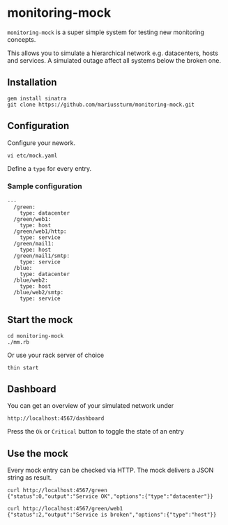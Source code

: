 # monitoring-mock

`monitoring-mock` is a super simple system for testing new monitoring concepts.

This allows you to simulate a hierarchical network e.g. datacenters, hosts and services.
A simulated outage affect all systems below the broken one.

## Installation

    gem install sinatra
    git clone https://github.com/mariussturm/monitoring-mock.git

## Configuration
Configure your nework.

    vi etc/mock.yaml

Define a `type` for every entry.

### Sample configuration

    ---
      /green:
        type: datacenter
      /green/web1:
        type: host
      /green/web1/http:
        type: service
      /green/mail1:
        type: host
      /green/mail1/smtp:
        type: service
      /blue:
        type: datacenter
      /blue/web2:
        type: host
      /blue/web2/smtp:
        type: service

## Start the mock

    cd monitoring-mock
    ./mm.rb

Or use your rack server of choice

    thin start

## Dashboard
You can get an overview of your simulated network under

    http://localhost:4567/dashboard

Press the `Ok` or `Critical` button to toggle the state of an entry

## Use the mock
Every mock entry can be checked via HTTP. The mock delivers a JSON string
as result.

    curl http://localhost:4567/green
    {"status":0,"output":"Service OK","options":{"type":"datacenter"}}

    curl http://localhost:4567/green/web1
    {"status":2,"output":"Service is broken","options":{"type":"host"}}

